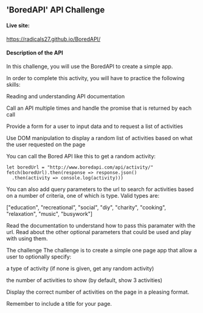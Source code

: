 ## 'BoredAPI' API Challenge

#### Live site:

https://radicals27.github.io/BoredAPI/

#### Description of the API

In this challenge, you will use the BoredAPI to create a simple app.

In order to complete this activity, you will have to practice the following skills:

Reading and understanding API documentation

Call an API multiple times and handle the promise that is returned by each call

Provide a form for a user to input data and to request a list of activities

Use DOM manipulation to display a random list of activities based on what the user requested on the page

You can call the Bored API like this to get a random activity:

```
let boredUrl = "http://www.boredapi.com/api/activity/"
fetch(boredUrl).then(response => response.json()
  .then(activity => console.log(activity)))
```
You can also add query parameters to the url to search for activities based on a number of criteria, one of which is type. Valid types are:

["education", "recreational", "social", "diy", "charity", "cooking", "relaxation", "music", "busywork"]

Read the documentation to understand how to pass this paramater with the url. Read about the other optional parameters that could be used and play with using them.

The challenge
The challenge is to create a simple one page app that allow a user to optionally specify:

a type of activity (if none is given, get any random activity)

the number of activities to show (by default, show 3 activities)

Display the correct number of activities on the page in a pleasing format.

Remember to include a title for your page.